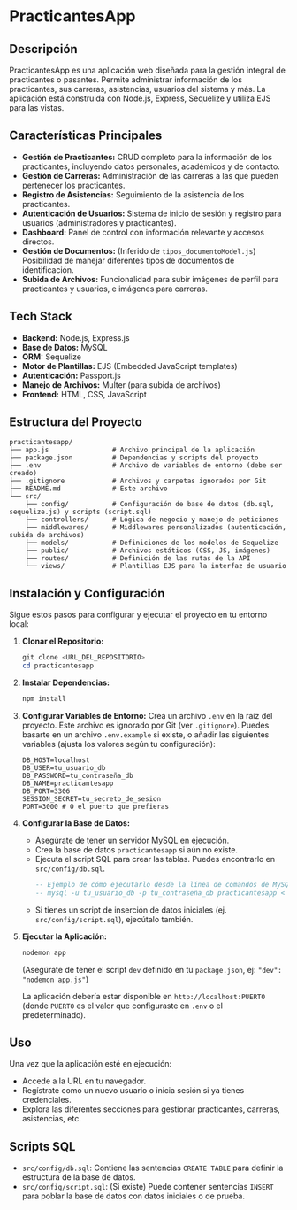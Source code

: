 # PracticantesApp

## Descripción

PracticantesApp es una aplicación web diseñada para la gestión integral de practicantes o pasantes. Permite administrar información de los practicantes, sus carreras, asistencias, usuarios del sistema y más. La aplicación está construida con Node.js, Express, Sequelize y utiliza EJS para las vistas.

## Características Principales

- **Gestión de Practicantes:** CRUD completo para la información de los practicantes, incluyendo datos personales, académicos y de contacto.
- **Gestión de Carreras:** Administración de las carreras a las que pueden pertenecer los practicantes.
- **Registro de Asistencias:** Seguimiento de la asistencia de los practicantes.
- **Autenticación de Usuarios:** Sistema de inicio de sesión y registro para usuarios (administradores y practicantes).
- **Dashboard:** Panel de control con información relevante y accesos directos.
- **Gestión de Documentos:** (Inferido de `tipos_documentoModel.js`) Posibilidad de manejar diferentes tipos de documentos de identificación.
- **Subida de Archivos:** Funcionalidad para subir imágenes de perfil para practicantes y usuarios, e imágenes para carreras.

## Tech Stack

- **Backend:** Node.js, Express.js
- **Base de Datos:** MySQL
- **ORM:** Sequelize
- **Motor de Plantillas:** EJS (Embedded JavaScript templates)
- **Autenticación:** Passport.js
- **Manejo de Archivos:** Multer (para subida de archivos)
- **Frontend:** HTML, CSS, JavaScript

## Estructura del Proyecto

```
practicantesapp/
├── app.js                # Archivo principal de la aplicación
├── package.json          # Dependencias y scripts del proyecto
├── .env                  # Archivo de variables de entorno (debe ser creado)
├── .gitignore            # Archivos y carpetas ignorados por Git
├── README.md             # Este archivo
└── src/
    ├── config/           # Configuración de base de datos (db.sql, sequelize.js) y scripts (script.sql)
    ├── controllers/      # Lógica de negocio y manejo de peticiones
    ├── middlewares/      # Middlewares personalizados (autenticación, subida de archivos)
    ├── models/           # Definiciones de los modelos de Sequelize
    ├── public/           # Archivos estáticos (CSS, JS, imágenes)
    ├── routes/           # Definición de las rutas de la API
    └── views/            # Plantillas EJS para la interfaz de usuario
```

## Instalación y Configuración

Sigue estos pasos para configurar y ejecutar el proyecto en tu entorno local:

1.  **Clonar el Repositorio:**

    ```powershell
    git clone <URL_DEL_REPOSITORIO>
    cd practicantesapp
    ```

2.  **Instalar Dependencias:**

    ```powershell
    npm install
    ```

3.  **Configurar Variables de Entorno:**
    Crea un archivo `.env` en la raíz del proyecto. Este archivo es ignorado por Git (ver `.gitignore`).
    Puedes basarte en un archivo `.env.example` si existe, o añadir las siguientes variables (ajusta los valores según tu configuración):

    ```env
    DB_HOST=localhost
    DB_USER=tu_usuario_db
    DB_PASSWORD=tu_contraseña_db
    DB_NAME=practicantesapp
    DB_PORT=3306
    SESSION_SECRET=tu_secreto_de_sesion
    PORT=3000 # O el puerto que prefieras
    ```

4.  **Configurar la Base de Datos:**

    - Asegúrate de tener un servidor MySQL en ejecución.
    - Crea la base de datos `practicantesapp` si aún no existe.
    - Ejecuta el script SQL para crear las tablas. Puedes encontrarlo en `src/config/db.sql`.
      ```sql
      -- Ejemplo de cómo ejecutarlo desde la línea de comandos de MySQL:
      -- mysql -u tu_usuario_db -p tu_contraseña_db practicantesapp < src/config/db.sql
      ```
    - Si tienes un script de inserción de datos iniciales (ej. `src/config/script.sql`), ejecútalo también.

5.  **Ejecutar la Aplicación:**

    ```powershell
    nodemon app
    ```

    (Asegúrate de tener el script `dev` definido en tu `package.json`, ej: `"dev": "nodemon app.js"`)

    La aplicación debería estar disponible en `http://localhost:PUERTO` (donde `PUERTO` es el valor que configuraste en `.env` o el predeterminado).

## Uso

Una vez que la aplicación esté en ejecución:

- Accede a la URL en tu navegador.
- Regístrate como un nuevo usuario o inicia sesión si ya tienes credenciales.
- Explora las diferentes secciones para gestionar practicantes, carreras, asistencias, etc.

## Scripts SQL

- `src/config/db.sql`: Contiene las sentencias `CREATE TABLE` para definir la estructura de la base de datos.
- `src/config/script.sql`: (Si existe) Puede contener sentencias `INSERT` para poblar la base de datos con datos iniciales o de prueba.
